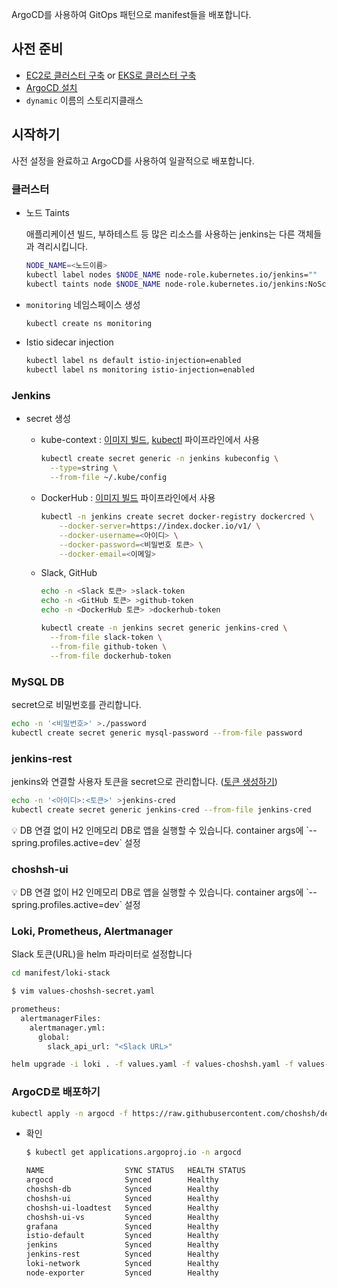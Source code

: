 ArgoCD를 사용하여 GitOps 패턴으로 manifest들을 배포합니다.

## 사전 준비

- [EC2로 클러스터 구축](https://github.com/choshsh/devops-study/blob/master/docs/Terraform%20-%20EC2%EB%A1%9C%20%ED%81%B4%EB%9F%AC%EC%8A%A4%ED%84%B0%20%EA%B5%AC%EC%B6%95%ED%95%98%EA%B8%B0.md) or [EKS로 클러스터 구축](https://github.com/choshsh/devops-study/blob/master/docs/Terraform%20-%20EKS%EB%A1%9C%20%ED%81%B4%EB%9F%AC%EC%8A%A4%ED%84%B0%20%EA%B5%AC%EC%B6%95%ED%95%98%EA%B8%B0.md)
- [ArgoCD 설치](https://choshsh.notion.site/4d7c138785834ed3a19521d16d26adc7)
- `dynamic` 이름의 스토리지클래스

## 시작하기

사전 설정을 완료하고 ArgoCD를 사용하여 일괄적으로 배포합니다.

### 클러스터

- 노드 Taints
    
    애플리케이션 빌드, 부하테스트 등 많은 리소스를 사용하는 jenkins는 다른 객체들과 격리시킵니다.
    
    ```bash
    NODE_NAME=<노드이름>
    kubectl label nodes $NODE_NAME node-role.kubernetes.io/jenkins=""
    kubectl taints node $NODE_NAME node-role.kubernetes.io/jenkins:NoSchedule
    ```
    
- `monitoring` 네임스페이스 생성
    
    ```bash
    kubectl create ns monitoring
    ```
    
- Istio sidecar injection
    
    ```bash
    kubectl label ns default istio-injection=enabled
    kubectl label ns monitoring istio-injection=enabled
    ```
    

### Jenkins

- secret 생성
    - kube-context : [이미지 빌드](https://github.com/choshsh/devops-study/blob/master/jenkins/pipelines/imageBuild), [kubectl](https://github.com/choshsh/devops-study/blob/master/jenkins/pipelines/kubectl) 파이프라인에서 사용
        
        ```bash
        kubectl create secret generic -n jenkins kubeconfig \
          --type=string \
          --from-file ~/.kube/config
        ```
        
    - DockerHub : [이미지 빌드](https://github.com/choshsh/devops-study/blob/master/jenkins/pipelines/imageBuild) 파이프라인에서 사용
        
        ```bash
        kubectl -n jenkins create secret docker-registry dockercred \
            --docker-server=https://index.docker.io/v1/ \
            --docker-username=<아이디> \
            --docker-password=<비밀번호 토큰> \
            --docker-email=<이메일>
        ```
        
    - Slack, GitHub
        
        ```bash
        echo -n <Slack 토큰> >slack-token
        echo -n <GitHub 토큰> >github-token
        echo -n <DockerHub 토큰> >dockerhub-token
        
        kubectl create -n jenkins secret generic jenkins-cred \
          --from-file slack-token \
          --from-file github-token \
          --from-file dockerhub-token
        ```
        

### MySQL DB

secret으로 비밀번호를 관리합니다.

```bash
echo -n '<비밀번호>' >./password
kubectl create secret generic mysql-password --from-file password
```

### jenkins-rest

jenkins와 연결할 사용자 토큰을 secret으로 관리합니다.  ([토큰 생성하기](https://choshsh.notion.site/89b9a9ff76ef405b82ba068b4752fb7c))

```bash
echo -n '<아이디>:<토큰>' >jenkins-cred
kubectl create secret generic jenkins-cred --from-file jenkins-cred
```

<aside>
💡 DB 연결 없이 H2 인메모리 DB로 앱을 실행할 수 있습니다.
container args에 `--spring.profiles.active=dev` 설정

</aside>

### choshsh-ui

<aside>
💡 DB 연결 없이 H2 인메모리 DB로 앱을 실행할 수 있습니다.
container args에 `--spring.profiles.active=dev` 설정

</aside>

### Loki, Prometheus, Alertmanager

Slack 토큰(URL)을 helm  파라미터로 설정합니다

```bash
cd manifest/loki-stack
```

```bash
$ vim values-choshsh-secret.yaml

prometheus:
  alertmanagerFiles:
    alertmanager.yml:
      global:
        slack_api_url: "<Slack URL>"
```

```bash
helm upgrade -i loki . -f values.yaml -f values-choshsh.yaml -f values-choshsh-secret.yaml -n monitoring
```

### ArgoCD로 배포하기

```bash
kubectl apply -n argocd -f https://raw.githubusercontent.com/choshsh/devops-study/master/argocd-deploy.yaml
```

- 확인
    
    ```bash
    $ kubectl get applications.argoproj.io -n argocd
    
    NAME                  SYNC STATUS   HEALTH STATUS
    argocd                Synced        Healthy
    choshsh-db            Synced        Healthy
    choshsh-ui            Synced        Healthy
    choshsh-ui-loadtest   Synced        Healthy
    choshsh-ui-vs         Synced        Healthy
    grafana               Synced        Healthy
    istio-default         Synced        Healthy
    jenkins               Synced        Healthy
    jenkins-rest          Synced        Healthy
    loki-network          Synced        Healthy
    node-exporter         Synced        Healthy
    ```
